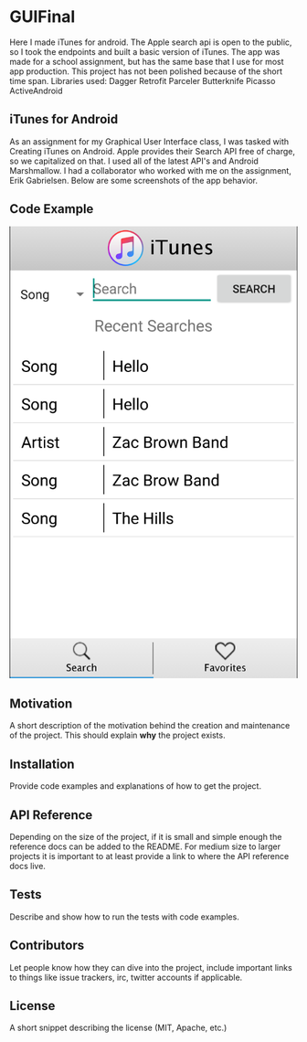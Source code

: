 # GUIFinal
Here I made iTunes for android.  The Apple search api is open to the public, so I took the endpoints and built a basic version of iTunes.
The app was made for a school assignment, but has the same base that I use for most app production.  This project has not been polished because of the short time span.
Libraries used:
  Dagger
  Retrofit
  Parceler
  Butterknife
  Picasso
  ActiveAndroid

## iTunes for Android

As an assignment for my Graphical User Interface class, I was tasked with Creating iTunes on Android.  Apple provides their Search API free of charge, so we capitalized on that.  I used all of the latest API's and Android Marshmallow.  I had a collaborator who worked with me on the assignment, Erik Gabrielsen.  Below are some screenshots of the app behavior.

## Code Example

![Search Screen](img/SearchScreen.png)

## Motivation

A short description of the motivation behind the creation and maintenance of the project. This should explain **why** the project exists.

## Installation

Provide code examples and explanations of how to get the project.

## API Reference

Depending on the size of the project, if it is small and simple enough the reference docs can be added to the README. For medium size to larger projects it is important to at least provide a link to where the API reference docs live.

## Tests

Describe and show how to run the tests with code examples.

## Contributors

Let people know how they can dive into the project, include important links to things like issue trackers, irc, twitter accounts if applicable.

## License

A short snippet describing the license (MIT, Apache, etc.)